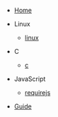 <!-- docs/_sidebar.md -->

- [Home](/)
- Linux
    - [linux](linux/linux.md)
- C
    - [c](c/c.md)

- JavaScript
    - [requirejs](JavaScript/requirejs/requirejs.md)

- [Guide](guide.md)
